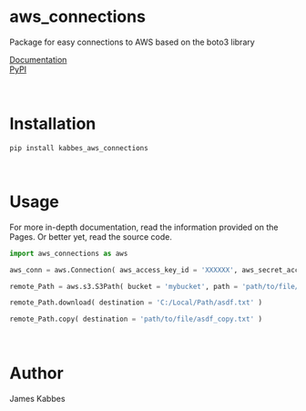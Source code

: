 # aws_connections
Package for easy connections to AWS based on the boto3 library

[Documentation](https://jameskabbes.github.io/aws_connections)<br>
[PyPI](https://pypi.org/project/kabbes-aws-connections)

<br> 

# Installation
`pip install kabbes_aws_connections`

<br>

# Usage
For more in-depth documentation, read the information provided on the Pages. Or better yet, read the source code.

```python
import aws_connections as aws
```

```python
aws_conn = aws.Connection( aws_access_key_id = 'XXXXXX', aws_secret_access_key = 'XXXXXX )
```

```python
remote_Path = aws.s3.S3Path( bucket = 'mybucket', path = 'path/to/file/asdf.txt', conn = aws_conn )
```

```python
remote_Path.download( destination = 'C:/Local/Path/asdf.txt' )
```

```python
remote_Path.copy( destination = 'path/to/file/asdf_copy.txt' )
```

<br>

# Author
James Kabbes
